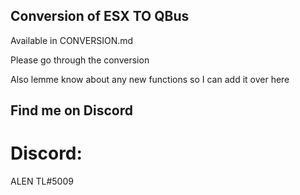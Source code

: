 ## Conversion of ESX TO QBus

Available in CONVERSION.md

Please go through the conversion

Also lemme know about any new functions so I can add it over here

## Find me on Discord
# Discord: 
ALEN TL#5009